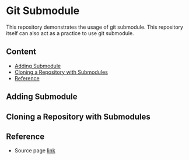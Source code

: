 # Git Submodule

This repository demonstrates the usage of git submodule. This repository itself can also act as a practice to use git submodule.

## Content
- [Adding Submodule](#Adding-Submodule)
- [Cloning a Repository with Submodules](#Cloning-a-Repository-with-Submodules)
- [Reference](#Reference)

## Adding Submodule

## Cloning a Repository with Submodules

## Reference

- Source page [link](https://www.git-scm.com/book/en/v2/Git-Tools-Submodules)

